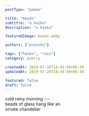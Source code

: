 ```yaml
---
postType: "poems"

title: "beads"
subtitle: "a haiku"
description: "a haiku"

featuredImage: beads.webp

authors: ["pranshu"]

tags: ["haiku", "rain"]
category: poetry

createdAt: 2019-07-26T18:44:50+05:30
updatedAt: 2019-07-26T18:44:50+05:30

featured: false
draft: false
---
```


cold rainy morning ---  
beads of glass hang like an  
ornate chandelier
